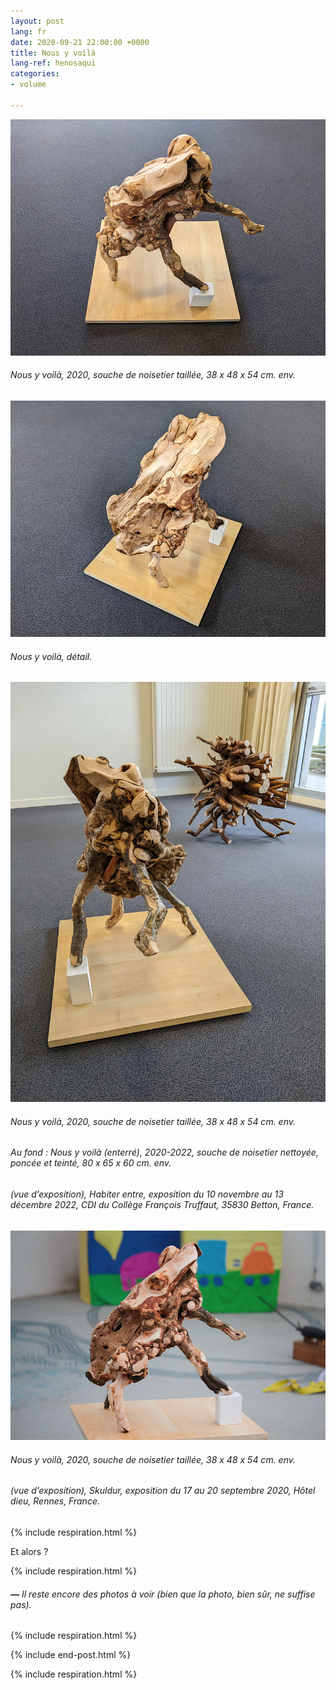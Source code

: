 ```yaml
---
layout: post
lang: fr
date: 2020-09-21 22:00:00 +0000
title: Nous y voilà
lang-ref: henosaqui
categories:
- volume

---
```

![](/imgs/pxl_20221110_125804532-night-up.jpg)

###### _Nous y voilà_, 2020, souche de noisetier taillée, 38 x 48 x 54 cm. env.

![](/imgs/pxl_20221110_132043070-night-up.jpg)

###### _Nous y voilà_, détail.

![](/imgs/pxl_20221110_132430281-night-up.jpg)

###### _Nous y voilà_, 2020, souche de noisetier taillée, 38 x 48 x 54 cm. env.

###### Au fond : _Nous y voilà (enterré)_, 2020-2022, souche de noisetier nettoyée, poncée et teinté, 80 x 65 x 60 cm. env.

###### (vue d’exposition), _Habiter entre_, exposition du 10 novembre au 13 décembre 2022, CDI du Collège François Truffaut, 35830 Betton, France.

![](/imgs/skuldur-30-up.jpg)

###### _Nous y voilà_, 2020, souche de noisetier taillée, 38 x 48 x 54 cm. env.

###### (vue d’exposition), _Skuldur_, exposition du 17 au 20 septembre 2020, Hôtel dieu, Rennes, France.

{% include respiration.html %}

Et alors ?

{% include respiration.html %}

###### **_—_** _Il reste encore des photos à voir (bien que la photo, bien sûr, ne suffise pas)._

{% include respiration.html %}

{% include end-post.html %}

{% include respiration.html %}
